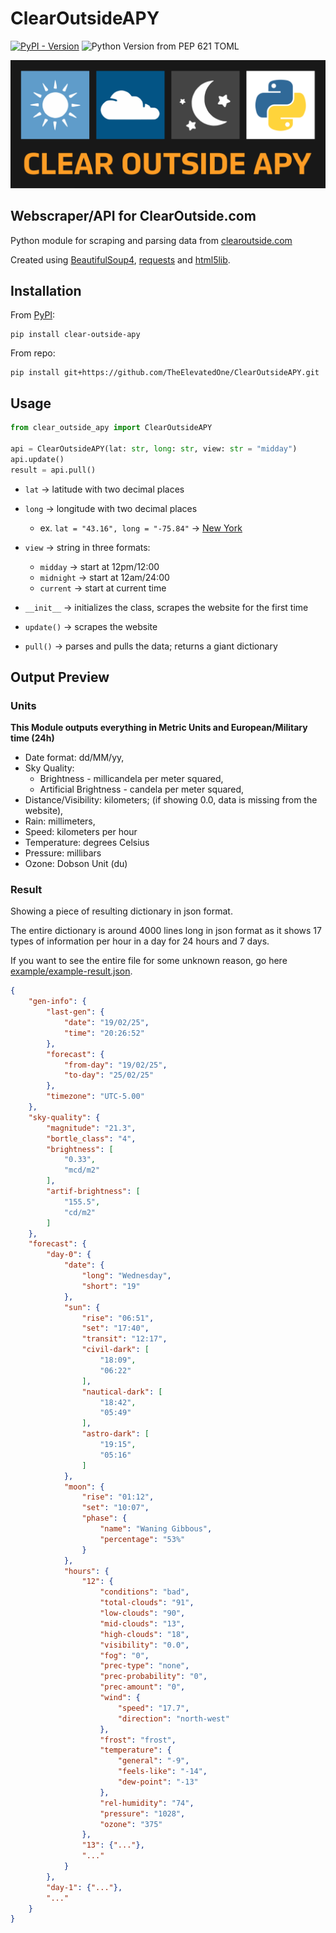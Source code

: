 # ClearOutsideAPY

[![PyPI - Version](https://img.shields.io/pypi/v/clear-outside-apy?style=for-the-badge)](https://pypi.org/project/clear-outside-apy/)
![Python Version from PEP 621 TOML](https://img.shields.io/python/required-version-toml?tomlFilePath=https%3A%2F%2Fraw.githubusercontent.com%2FTheElevatedOne%2FClearOutsideAPY%2Frefs%2Fheads%2Fmain%2Fpyproject.toml&style=for-the-badge)

![clear-outside-apy-logo](logo/clear-outside-apy.png)

## Webscraper/API for ClearOutside.com

Python module for scraping and parsing data from [clearoutside.com](https://clearoutside.com)

Created using [BeautifulSoup4](https://pypi.org/project/beautifulsoup4/), [requests](https://pypi.org/project/requests/) and [html5lib](https://pypi.org/project/html5lib/).

## Installation

From [PyPI](https://pypi.org/project/clear-outside-apy/):

```
pip install clear-outside-apy
```

From repo:

```
pip install git+https://github.com/TheElevatedOne/ClearOutsideAPY.git
```

## Usage

```python
from clear_outside_apy import ClearOutsideAPY

api = ClearOutsideAPY(lat: str, long: str, view: str = "midday")
api.update()
result = api.pull()
```

- `lat` -> latitude with two decimal places
- `long` -> longitude with two decimal places
  - ex. `lat = "43.16", long = "-75.84"` -> [New York](https://clearoutside.com/forecast/43.16/-75.84)  
- `view` -> string in three formats:
  - `midday` -> start at 12pm/12:00
  - `midnight` -> start at 12am/24:00
  - `current` -> start at current time

- `__init__` -> initializes the class, scrapes the website for the first time <br>
- `update()` -> scrapes the website <br>
- `pull()` -> parses and pulls the data; returns a giant dictionary

## Output Preview

### Units

**This Module outputs everything in Metric Units and European/Military time (24h)**

- Date format: dd/MM/yy,
- Sky Quality:
  - Brightness - millicandela per meter squared,
  - Artificial Brightness - candela per meter squared,
- Distance/Visibility: kilometers; (if showing 0.0, data is missing from the website),
- Rain: millimeters,
- Speed: kilometers per hour
- Temperature: degrees Celsius
- Pressure: millibars
- Ozone: Dobson Unit (du)

### Result

Showing a piece of resulting dictionary in json format.

The entire dictionary is around 4000 lines long in json format as it shows 17 types of information per hour in a day for 24 hours and 7 days.

If you want to see the entire file for some unknown reason, go here [example/example-result.json](https://github.com/TheElevatedOne/ClearOutsideAPY/blob/main/example/example-result.json).

```json
{
    "gen-info": {
        "last-gen": {
            "date": "19/02/25",
            "time": "20:26:52"
        },
        "forecast": {
            "from-day": "19/02/25",
            "to-day": "25/02/25"
        },
        "timezone": "UTC-5.00"
    },
    "sky-quality": {
        "magnitude": "21.3",
        "bortle_class": "4",
        "brightness": [
            "0.33",
            "mcd/m2"
        ],
        "artif-brightness": [
            "155.5",
            "cd/m2"
        ]
    },
    "forecast": {
        "day-0": {
            "date": {
                "long": "Wednesday",
                "short": "19"
            },
            "sun": {
                "rise": "06:51",
                "set": "17:40",
                "transit": "12:17",
                "civil-dark": [
                    "18:09",
                    "06:22"
                ],
                "nautical-dark": [
                    "18:42",
                    "05:49"
                ],
                "astro-dark": [
                    "19:15",
                    "05:16"
                ]
            },
            "moon": {
                "rise": "01:12",
                "set": "10:07",
                "phase": {
                    "name": "Waning Gibbous",
                    "percentage": "53%"
                }
            },
            "hours": {
                "12": {
                    "conditions": "bad",
                    "total-clouds": "91",
                    "low-clouds": "90",
                    "mid-clouds": "13",
                    "high-clouds": "18",
                    "visibility": "0.0",
                    "fog": "0",
                    "prec-type": "none",
                    "prec-probability": "0",
                    "prec-amount": "0",
                    "wind": {
                        "speed": "17.7",
                        "direction": "north-west"
                    },
                    "frost": "frost",
                    "temperature": {
                        "general": "-9",
                        "feels-like": "-14",
                        "dew-point": "-13"
                    },
                    "rel-humidity": "74",
                    "pressure": "1028",
                    "ozone": "375"
                },
                "13": {"..."},
                "..."
            }
        },
        "day-1": {"..."},
        "..."
    }
}
```
